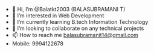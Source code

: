 - 👋 Hi, I’m @Balatkt2003 (BALASUBRAMANI T)
- 👀 I’m interested in Web Development
- 🌱 I’m currently learning B.tech Information Technology 
- 💞️ I’m looking to collaborate on any technical projects
- 📫 How to reach me balasubramanit14@gmail.com
- Mobile: 9994122678

<!---
Balatkt2003/Balatkt2003 is a ✨ special ✨ repository because its `README.md` (this file) appears on your GitHub profile.
You can click the Preview link to take a look at your changes.
--->
